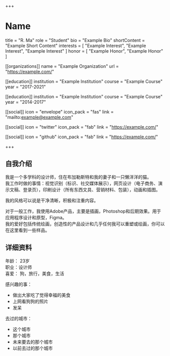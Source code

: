 +++
# Name
title = "R. Ma"
role = "Student"
bio = "Example Bio"
shortContent = "Example Short Content"
interests = [
  "Example Interest",
  "Example Interest",
  "Example Interest"
]
honor = [
  "Example Honor",
  "Example Honor"
]

[[organizations]]
name = "Example Organization"
url = "https://example.com/"

[[education]]
institution = "Example Institution"
course = "Example Course"
year = "2017-2021"

[[education]]
institution = "Example Institution"
course = "Example Course"
year = "2014-2017"

[[social]]
icon = "envelope"
icon_pack = "fas"
link = "mailto:example@example.com"

[[social]]
icon = "twitter"
icon_pack = "fab"
link = "https://example.com/"

[[social]]
icon = "github"
icon_pack = "fab"
link = "https://example.com/"

+++

## 自我介绍  

我是一个多学科的设计师，住在布加勒斯特和我的妻子和一只懒洋洋的猫。  
我工作时做的事情：视觉识别（标识、社交媒体展示），网页设计（电子商务、演示文稿、登录页），印刷设计（所有东西文具、营销材料、包装），动画和插图。  

我的风格可以说是干净清晰，积极和注重内容。  

对于一般工作，我使用Adobe产品，主要是插画，Photoshop和后期效果。用于应用程序设计和原型，Figma。  
我的爱好包括传统绘画，创造性的产品设计和几乎任何我可以重塑或绘画，你可以在这里看到一些样品。  

## 详细资料  

年龄： 23岁  
职业：设计师  
喜爱： 狗，旅行，美食，生活  

感兴趣的事：  
- 做出大家吃了觉得幸福的美食
- 上网看狗狗的照片  
- 发呆  

去过的城市：  
- 这个城市  
- 那个城市  
- 未来要去的那个城市  
- 以前去过的那个城市  
